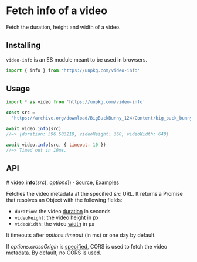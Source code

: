 # Fetch info of a video

Fetch the duration, height and width of a video.

## Installing

`video-info` is an ES module meant to be used in browsers.

```javascript
import { info } from 'https://unpkg.com/video-info'
```

## Usage

```javascript
import * as video from 'https://unpkg.com/video-info'

const src =
  'https://archive.org/download/BigBuckBunny_124/Content/big_buck_bunny_720p_surround.mp4'

await video.info(src)
//=> {duration: 596.503219, videoHeight: 360, videoWidth: 640}

await video.info(src, { timeout: 10 })
//=> Timed out in 10ms.
```

## API

<a name="info" href="#info">#</a> video.<b>info</b>(<i>src</i>[,
<i>options</i>]) ·
[Source](https://github.com/severo/video-info/blob/master/index.js),
[Examples](https://observablehq.com/@severo/hello-video-info)

Fetches the video metadata at the specified <i>src</i> URL. It returns a Promise
that resolves an Object with the following fields:

- `duration`: the video
  [duration](https://developer.mozilla.org/en-US/docs/Web/API/HTMLMediaElement/duration)
  in seconds
- `videoHeight`: the video
  [height](https://developer.mozilla.org/en-US/docs/Web/API/HTMLVideoElement/videoHeight)
  in px
- `videoWidth`: the video
  [width](https://developer.mozilla.org/en-US/docs/Web/API/HTMLVideoElement/videoWidth)
  in px

It timeouts after <i>options.timeout</i> (in ms) or one day by default.

If <i>options.crossOrigin</i> is
[specified](https://developer.mozilla.org/en-US/docs/Web/API/HTMLImageElement/crossOrigin#Value),
CORS is used to fetch the video metadata. By default, no CORS is used.
